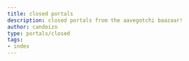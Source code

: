 ```yaml
---
title: closed portals
description: closed portals from the aavegotchi baazaar!
author: candoizo
type: portals/closed
tags:
- index
---
```

